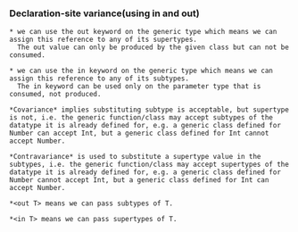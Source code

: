 ### Declaration-site variance(using in and out)

    * we can use the out keyword on the generic type which means we can assign this reference to any of its supertypes.
      The out value can only be produced by the given class but can not be consumed.

    * we can use the in keyword on the generic type which means we can assign this reference to any of its subtypes.
      The in keyword can be used only on the parameter type that is consumed, not produced.

    *Covariance* implies substituting subtype is acceptable, but supertype is not, i.e. the generic function/class may accept subtypes of the datatype it is already defined for, e.g. a generic class defined for Number can accept Int, but a generic class defined for Int cannot accept Number.

    *Contravariance* is used to substitute a supertype value in the subtypes, i.e. the generic function/class may accept supertypes of the datatype it is already defined for, e.g. a generic class defined for Number cannot accept Int, but a generic class defined for Int can accept Number.

    *<out T> means we can pass subtypes of T.
    
    *<in T> means we can pass supertypes of T. 
